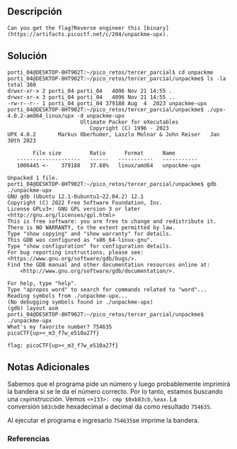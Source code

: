 ## Descripción 
```
Can you get the flag?Reverse engineer this [binary](https://artifacts.picoctf.net/c/204/unpackme-upx).
```
[](https://github.com/armandoportillo0101/Seguridad-de-Redes/blob/main/Plantilla.md#objetivo)
## Solución
```
porti_04@DESKTOP-8HT902T:~/pico_retos/tercer_parcial$ cd unpackme
porti_04@DESKTOP-8HT902T:~/pico_retos/tercer_parcial/unpackme$ ls -la
total 380
drwxr-xr-x 2 porti_04 porti_04   4096 Nov 21 14:55 .
drwxr-xr-x 3 porti_04 porti_04   4096 Nov 21 14:55 ..
-rw-r--r-- 1 porti_04 porti_04 379188 Aug  4  2023 unpackme-upx
porti_04@DESKTOP-8HT902T:~/pico_retos/tercer_parcial/unpackme$ ./upx-4.0.2-amd64_linux/upx -d unpackme-upx
                       Ultimate Packer for eXecutables
                          Copyright (C) 1996 - 2023
UPX 4.0.2       Markus Oberhumer, Laszlo Molnar & John Reiser   Jan 30th 2023

        File size         Ratio      Format      Name
   --------------------   ------   -----------   -----------
   1006445 <-    379188   37.68%   linux/amd64   unpackme-upx

Unpacked 1 file.
porti_04@DESKTOP-8HT902T:~/pico_retos/tercer_parcial/unpackme$ gdb ./unpackme-upx
GNU gdb (Ubuntu 12.1-0ubuntu1~22.04.2) 12.1
Copyright (C) 2022 Free Software Foundation, Inc.
License GPLv3+: GNU GPL version 3 or later <http://gnu.org/licenses/gpl.html>
This is free software: you are free to change and redistribute it.
There is NO WARRANTY, to the extent permitted by law.
Type "show copying" and "show warranty" for details.
This GDB was configured as "x86_64-linux-gnu".
Type "show configuration" for configuration details.
For bug reporting instructions, please see:
<https://www.gnu.org/software/gdb/bugs/>.
Find the GDB manual and other documentation resources online at:
    <http://www.gnu.org/software/gdb/documentation/>.

For help, type "help".
Type "apropos word" to search for commands related to "word"...
Reading symbols from ./unpackme-upx...
(No debugging symbols found in ./unpackme-upx)
(gdb) layout asm
porti_04@DESKTOP-8HT902T:~/pico_retos/tercer_parcial/unpackme$ ./unpackme-upx
What's my favorite number? 754635
picoCTF{up><_m3_f7w_e510a27f}

flag: picoCTF{up><_m3_f7w_e510a27f}
```
[](https://github.com/armandoportillo0101/Seguridad-de-Redes/blob/main/Plantilla.md#soluci%C3%B3n)

## Notas Adicionales
Sabemos que el programa pide un número y luego probablemente imprimirá la bandera si se le da el número correcto. Por lo tanto, estamos buscando una `cmp`instrucción. Vemos `<+133>: cmp $0xb83cb,%eax`. La conversión `b83cb`de hexadecimal a decimal da como resultado `754635`.

Al ejecutar el programa e ingresarlo `754635`se imprime la bandera.
[](https://github.com/armandoportillo0101/Seguridad-de-Redes/blob/main/Plantilla.md#notas-adicionales)

### Referencias